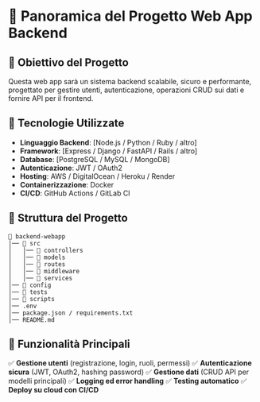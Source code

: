 # 📌 Panoramica del Progetto Web App Backend

## 🎯 Obiettivo del Progetto

Questa web app sarà un sistema backend scalabile, sicuro e performante, progettato per gestire utenti, autenticazione, operazioni CRUD sui dati e fornire API per il frontend.

## 🔹 Tecnologie Utilizzate

- **Linguaggio Backend**: [Node.js / Python / Ruby / altro]
- **Framework**: [Express / Django / FastAPI / Rails / altro]
- **Database**: [PostgreSQL / MySQL / MongoDB]
- **Autenticazione**: JWT / OAuth2
- **Hosting**: AWS / DigitalOcean / Heroku / Render
- **Containerizzazione**: Docker
- **CI/CD**: GitHub Actions / GitLab CI

## 📂 Struttura del Progetto

```
📂 backend-webapp
│── 📂 src
│   │── 📂 controllers
│   │── 📂 models
│   │── 📂 routes
│   │── 📂 middleware
│   │── 📂 services
│── 📂 config
│── 📂 tests
│── 📂 scripts
│── .env
│── package.json / requirements.txt
│── README.md
```

## 🔑 Funzionalità Principali

✅ **Gestione utenti** (registrazione, login, ruoli, permessi) 
✅ **Autenticazione sicura** (JWT, OAuth2, hashing password) 
✅ **Gestione dati** (CRUD API per modelli principali) 
✅ **Logging ed error handling** 
✅ **Testing automatico** 
✅ **Deploy su cloud con CI/CD**

